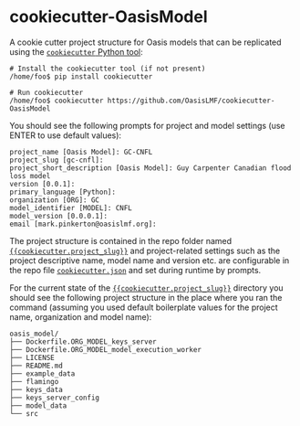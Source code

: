 # cookiecutter-OasisModel
A cookie cutter project structure for Oasis models that can be replicated using the <a href="https://pypi.python.org/pypi/cookiecutter" target="_blank">`cookiecutter` Python tool</a>:

    # Install the cookiecutter tool (if not present)
    /home/foo$ pip install cookiecutter
    
    # Run cookiecutter
    /home/foo$ cookiecutter https://github.com/OasisLMF/cookiecutter-OasisModel

You should see the following prompts for project and model settings (use ENTER to use default values):
    
    project_name [Oasis Model]: GC-CNFL
    project_slug [gc-cnfl]: 
    project_short_description [Oasis Model]: Guy Carpenter Canadian flood loss model
    version [0.0.1]: 
    primary_language [Python]: 
    organization [ORG]: GC
    model_identifier [MODEL]: CNFL
    model_version [0.0.0.1]: 
    email [mark.pinkerton@oasislmf.org]: 

The project structure is contained in the repo folder named <a href="https://github.com/OasisLMF/cookiecutter-OasisModel/tree/master/%7B%7Bcookiecutter.project_slug%7D%7D" target="_blank">`{{cookiecutter.project_slug}}`</a> and project-related settings such as the project descriptive name, model name and version etc. are configurable in the repo file <a href="https://github.com/OasisLMF/cookiecutter-OasisModel/blob/master/cookiecutter.json" target="_blank">`cookiecutter.json`</a> and set during runtime by prompts.

For the current state of the <a href="https://github.com/OasisLMF/cookiecutter-OasisModel/tree/master/%7B%7Bcookiecutter.project_slug%7D%7D" target="_blank">`{{cookiecutter.project_slug}}`</a> directory you should see the following project structure in the place where you ran the command (assuming you used default boilerplate values for the project name, organization and model name):

    oasis_model/
    ├── Dockerfile.ORG_MODEL_keys_server
    ├── Dockerfile.ORG_MODEL_model_execution_worker
    ├── LICENSE
    ├── README.md
    ├── example_data
    ├── flamingo
    ├── keys_data
    ├── keys_server_config
    ├── model_data
    └── src
